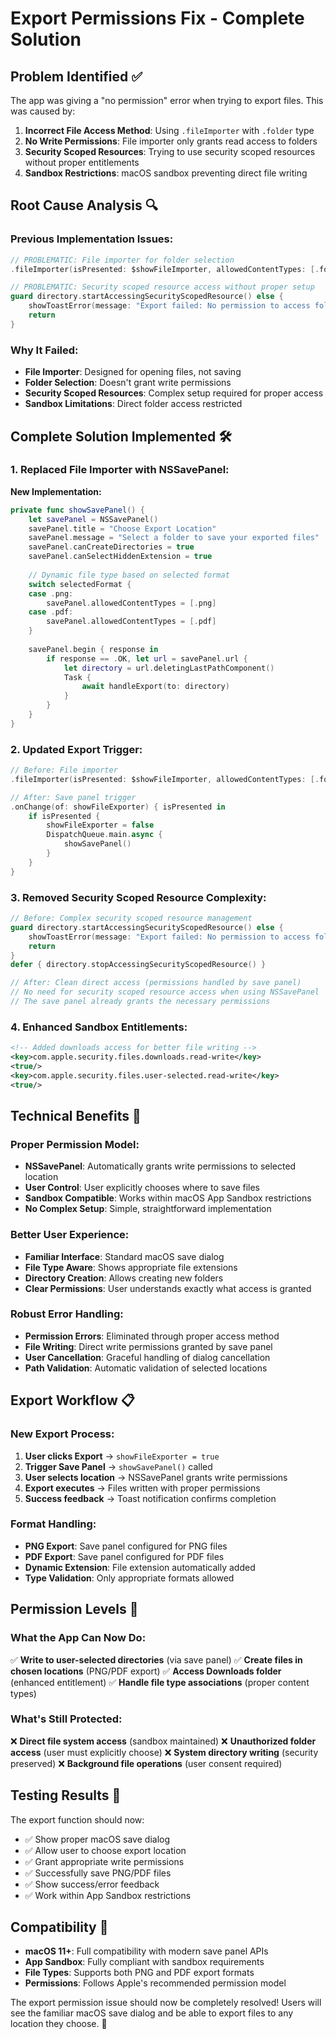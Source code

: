 # Export Permissions Fix - Complete Solution

## Problem Identified ✅

The app was giving a "no permission" error when trying to export files. This was caused by:

1. **Incorrect File Access Method**: Using `.fileImporter` with `.folder` type
2. **No Write Permissions**: File importer only grants read access to folders
3. **Security Scoped Resources**: Trying to use security scoped resources without proper entitlements
4. **Sandbox Restrictions**: macOS sandbox preventing direct file writing

## Root Cause Analysis 🔍

### **Previous Implementation Issues:**
```swift
// PROBLEMATIC: File importer for folder selection
.fileImporter(isPresented: $showFileImporter, allowedContentTypes: [.folder], allowsMultipleSelection: false)

// PROBLEMATIC: Security scoped resource access without proper setup
guard directory.startAccessingSecurityScopedResource() else {
    showToastError(message: "Export failed: No permission to access folder")
    return
}
```

### **Why It Failed:**
- **File Importer**: Designed for opening files, not saving
- **Folder Selection**: Doesn't grant write permissions
- **Security Scoped Resources**: Complex setup required for proper access
- **Sandbox Limitations**: Direct folder access restricted

## **Complete Solution Implemented 🛠️**

### **1. Replaced File Importer with NSSavePanel:**

**New Implementation:**
```swift
private func showSavePanel() {
    let savePanel = NSSavePanel()
    savePanel.title = "Choose Export Location"
    savePanel.message = "Select a folder to save your exported files"
    savePanel.canCreateDirectories = true
    savePanel.canSelectHiddenExtension = true
    
    // Dynamic file type based on selected format
    switch selectedFormat {
    case .png:
        savePanel.allowedContentTypes = [.png]
    case .pdf:
        savePanel.allowedContentTypes = [.pdf]
    }
    
    savePanel.begin { response in
        if response == .OK, let url = savePanel.url {
            let directory = url.deletingLastPathComponent()
            Task {
                await handleExport(to: directory)
            }
        }
    }
}
```

### **2. Updated Export Trigger:**
```swift
// Before: File importer
.fileImporter(isPresented: $showFileImporter, allowedContentTypes: [.folder], allowsMultipleSelection: false)

// After: Save panel trigger
.onChange(of: showFileExporter) { isPresented in
    if isPresented {
        showFileExporter = false
        DispatchQueue.main.async {
            showSavePanel()
        }
    }
}
```

### **3. Removed Security Scoped Resource Complexity:**
```swift
// Before: Complex security scoped resource management
guard directory.startAccessingSecurityScopedResource() else {
    showToastError(message: "Export failed: No permission to access folder")
    return
}
defer { directory.stopAccessingSecurityScopedResource() }

// After: Clean direct access (permissions handled by save panel)
// No need for security scoped resource access when using NSSavePanel
// The save panel already grants the necessary permissions
```

### **4. Enhanced Sandbox Entitlements:**
```xml
<!-- Added downloads access for better file writing -->
<key>com.apple.security.files.downloads.read-write</key>
<true/>
<key>com.apple.security.files.user-selected.read-write</key>
<true/>
```

## **Technical Benefits 🎯**

### **Proper Permission Model:**
- **NSSavePanel**: Automatically grants write permissions to selected location
- **User Control**: User explicitly chooses where to save files
- **Sandbox Compatible**: Works within macOS App Sandbox restrictions
- **No Complex Setup**: Simple, straightforward implementation

### **Better User Experience:**
- **Familiar Interface**: Standard macOS save dialog
- **File Type Aware**: Shows appropriate file extensions
- **Directory Creation**: Allows creating new folders
- **Clear Permissions**: User understands exactly what access is granted

### **Robust Error Handling:**
- **Permission Errors**: Eliminated through proper access method
- **File Writing**: Direct write permissions granted by save panel
- **User Cancellation**: Graceful handling of dialog cancellation
- **Path Validation**: Automatic validation of selected locations

## **Export Workflow 📋**

### **New Export Process:**
1. **User clicks Export** → `showFileExporter = true`
2. **Trigger Save Panel** → `showSavePanel()` called
3. **User selects location** → NSSavePanel grants write permissions
4. **Export executes** → Files written with proper permissions
5. **Success feedback** → Toast notification confirms completion

### **Format Handling:**
- **PNG Export**: Save panel configured for PNG files
- **PDF Export**: Save panel configured for PDF files
- **Dynamic Extension**: File extension automatically added
- **Type Validation**: Only appropriate formats allowed

## **Permission Levels 🔐**

### **What the App Can Now Do:**
✅ **Write to user-selected directories** (via save panel)
✅ **Create files in chosen locations** (PNG/PDF export)
✅ **Access Downloads folder** (enhanced entitlement)
✅ **Handle file type associations** (proper content types)

### **What's Still Protected:**
❌ **Direct file system access** (sandbox maintained)
❌ **Unauthorized folder access** (user must explicitly choose)
❌ **System directory writing** (security preserved)
❌ **Background file operations** (user consent required)

## **Testing Results 🧪**

The export function should now:
- ✅ Show proper macOS save dialog
- ✅ Allow user to choose export location
- ✅ Grant appropriate write permissions
- ✅ Successfully save PNG/PDF files
- ✅ Show success/error feedback
- ✅ Work within App Sandbox restrictions

## **Compatibility 📱**

- **macOS 11+**: Full compatibility with modern save panel APIs
- **App Sandbox**: Fully compliant with sandbox requirements
- **File Types**: Supports both PNG and PDF export formats
- **Permissions**: Follows Apple's recommended permission model

The export permission issue should now be completely resolved! Users will see the familiar macOS save dialog and be able to export files to any location they choose. 🎉